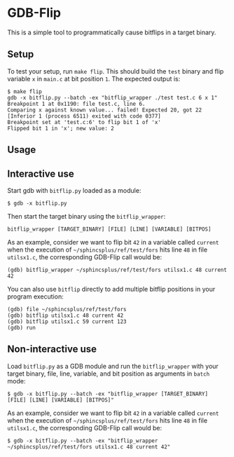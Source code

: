 # GDB-Flip

This is a simple tool to programmatically cause bitflips in a target binary.

## Setup

To test your setup, run `make flip`. This should build the `test` binary and flip variable `x` in `main.c` at bit position `1`. The expected output is:

```
$ make flip
gdb -x bitflip.py --batch -ex "bitflip_wrapper ./test test.c 6 x 1"
Breakpoint 1 at 0x1190: file test.c, line 6.
Comparing x against known value... failed! Expected 20, got 22
[Inferior 1 (process 6511) exited with code 0377]
Breakpoint set at 'test.c:6' to flip bit 1 of 'x'
Flipped bit 1 in 'x'; new value: 2
```

## Usage

## Interactive use

Start gdb with `bitflip.py` loaded as a module:

```
$ gdb -x bitflip.py
```

Then start the target binary using the `bitflip_wrapper`:

```
bitflip_wrapper [TARGET_BINARY] [FILE] [LINE] [VARIABLE] [BITPOS]
```

As an example, consider we want to flip bit `42` in a variable called `current` when the 
execution of `~/sphincsplus/ref/test/fors` hits line `48` in file `utilsx1.c`, the corresponding GDB-Flip call would be:

```
(gdb) bitflip_wrapper ~/sphincsplus/ref/test/fors utilsx1.c 48 current 42
```

You can also use `bitflip` directly to add multiple bitflip positions in your program execution:

```
(gdb) file ~/sphincsplus/ref/test/fors
(gdb) bitflip utilsx1.c 48 current 42
(gdb) bitflip utilsx1.c 59 current 123
(gdb) run
```

## Non-interactive use

Load `bitflip.py` as a GDB module and run the `bitflip_wrapper` with your target binary, file, line, variable, and bit position as arguments in `batch` mode:

```
$ gdb -x bitflip.py --batch -ex "bitflip_wrapper [TARGET_BINARY] [FILE] [LINE] [VARIABLE] [BITPOS]"
```

As an example, consider we want to flip bit `42` in a variable called `current` when the 
execution of `~/sphincsplus/ref/test/fors` hits line `48` in file `utilsx1.c`, the corresponding GDB-Flip call would be:

```
$ gdb -x bitflip.py --batch -ex "bitflip_wrapper ~/sphincsplus/ref/test/fors utilsx1.c 48 current 42"
```
